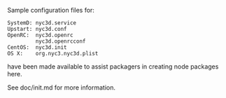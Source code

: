 Sample configuration files for:
```
SystemD: nyc3d.service
Upstart: nyc3d.conf
OpenRC:  nyc3d.openrc
         nyc3d.openrcconf
CentOS:  nyc3d.init
OS X:    org.nyc3.nyc3d.plist
```
have been made available to assist packagers in creating node packages here.

See doc/init.md for more information.
